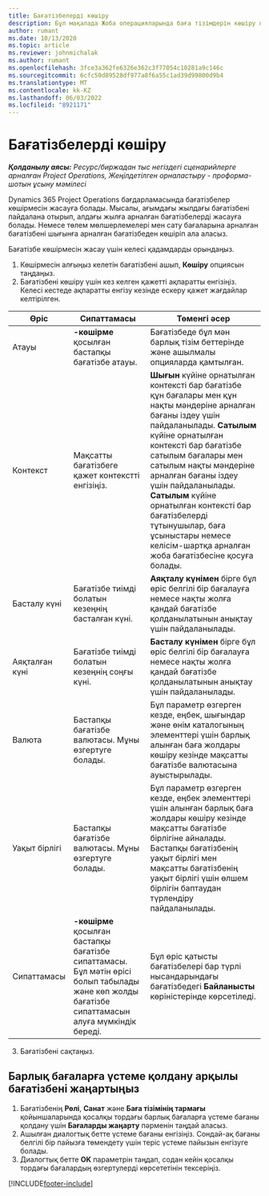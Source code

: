 ```yaml
---
title: Бағатізбелерді көшіру
description: Бұл мақалада Жоба операцияларында баға тізімдерін көшіру жолы туралы ақпарат берілген.
author: rumant
ms.date: 10/13/2020
ms.topic: article
ms.reviewer: johnmichalak
ms.author: rumant
ms.openlocfilehash: 3fce3a362fe6326e362c3f77054c10281a9c146c
ms.sourcegitcommit: 6cfc50d89528df977a8f6a55c1ad39d99800d9b4
ms.translationtype: MT
ms.contentlocale: kk-KZ
ms.lasthandoff: 06/03/2022
ms.locfileid: "8921171"
---
```

# <a name="copy-price-lists"></a>Бағатізбелерді көшіру

_**Қолданылу аясы:** Ресурс/биржадан тыс негіздегі сценарийлерге арналған Project Operations, Жеңілдетілген орналастыру - проформа-шотын ұсыну мәмілесі_

Dynamics 365 Project Operations бағдарламасында бағатізбелер көшірмесін жасауға болады. Мысалы, ағымдағы жылдағы бағатізбені пайдалана отырып, алдағы жылға арналған бағатізбелерді жасауға болады.  Немесе төлем мөлшерлемелері мен сату бағаларына арналған бағатізбені шығынға арналған бағатізбеден көшіріп ала аласыз. 

Бағатізбе көшірмесін жасау үшін келесі қадамдарды орындаңыз.

1. Көшірмесін алғыңыз келетін бағатізбені ашып, **Көшіру** опциясын таңдаңыз.
2. Бағатізбені көшіру үшін кез келген қажетті ақпаратты енгізіңіз. Келесі кестеде ақпаратты енгізу кезінде ескеру қажет жағдайлар келтірілген.

| Өріс | Сипаттамасы | Төменгі әсер |
| --- | --- | --- |
| Атауы | **-көшірме** қосылған бастапқы бағатізбе атауы. | Бағатізбеде бұл мән барлық тізім беттерінде және ашылмалы опцияларда қамтылған. |
| Контекст | Мақсатты бағатізбеге қажет контекстті енгізіңіз. | **Шығын** күйіне орнатылған контексті бар бағатізбе құн бағалары мен құн нақты мәндеріне арналған бағаны іздеу үшін пайдаланылады. **Сатылым** күйіне орнатылған контексті бар бағатізбе сатылым бағалары мен сатылым нақты мәндеріне арналған бағаны іздеу үшін пайдаланылады. **Сатылым** күйіне орнатылған контексті бар бағатізбелерді тұтынушылар, баға ұсыныстары немесе келісім-шартқа арналған жоба бағатізбесіне қосуға болады. |
| Басталу күні | Бағатізбе тиімді болатын кезеңнің басталған күні. | **Аяқталу күнімен** бірге бұл өріс белгілі бір бағалауға немесе нақты жолға қандай бағатізбе қолданылатынын анықтау үшін пайдаланылады. |
| Аяқталған күні | Бағатізбе тиімді болатын кезеңнің соңғы күні. | **Басталу күнімен** бірге бұл өріс белгілі бір бағалауға немесе нақты жолға қандай бағатізбе қолданылатынын анықтау үшін пайдаланылады. |
| Валюта | Бастапқы бағатізбе валютасы. Мұны өзгертуге болады. | Бұл параметр өзгерген кезде, еңбек, шығындар және өнім каталогының элементтері үшін барлық алынған баға жолдары көшіру кезінде мақсатты бағатізбе валютасына ауыстырылады. |
| Уақыт бірлігі | Бастапқы бағатізбе валютасы. Мұны өзгертуге болады. | Бұл параметр өзгерген кезде, еңбек элементтері үшін алынған барлық баға жолдары көшіру кезінде мақсатты бағатізбе бірлігіне айналады. Бастапқы бағатізбенің уақыт бірлігі мен мақсатты бағатізбенің уақыт бірлігі үшін өлшем бірлігін баптаудан түрлендіру пайдаланылады. |
| Сипаттамасы | **-көшірме** қосылған бастапқы бағатізбе сипаттамасы. Бұл мәтін өрісі болып табылады және көп жолды бағатізбе сипаттамасын алуға мүмкіндік береді. | Бұл өріс қатысты бағатізбелері бар түрлі нысандарындағы бағатізбедегі **Байланысты** көріністерінде көрсетіледі. |

3. Бағатізбені сақтаңыз. 

## <a name="update-a-price-list-by-applying-a-mark-up-to-all-the-prices"></a>Барлық бағаларға үстеме қолдану арқылы бағатізбені жаңартыңыз

1. Бағатізбенің **Рөлі**, **Санат** және **Баға тізімінің тармағы** қойыншаларында қосалқы тордағы барлық бағаларға үстеме бағаны қолдану үшін **Бағаларды жаңарту** пәрменін таңдай аласыз. 
2. Ашылған диалогтық бетте үстеме бағаны енгізіңіз. Сондай-ақ бағаны белгілі бір пайызға төмендету үшін теріс үстеме пайызын енгізуге болады. 
3. Диалогтық бетте **OK** параметрін таңдап, содан кейін қосалқы тордағы бағалардың өзгертулерді көрсететінін тексеріңіз.


[!INCLUDE[footer-include](../includes/footer-banner.md)]